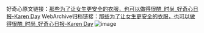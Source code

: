 好奇心原文链接：[那些为了让女生更安全的衣服，也可以做得很酷_时尚_好奇心日报-Karen Day](https://www.qdaily.com/articles/9065.html)
WebArchive归档链接：[那些为了让女生更安全的衣服，也可以做得很酷_时尚_好奇心日报-Karen Day](http://web.archive.org/web/20190623153735/https://www.qdaily.com/articles/9065.html)
![image](http://ww3.sinaimg.cn/large/007d5XDply1g3ve5vzkc8j30u038j4qp)